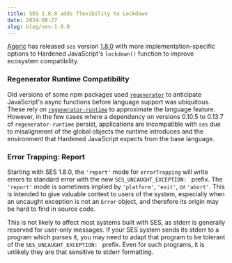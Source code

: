 ```yaml
---
title: SES 1.8.0 adds flexibility to Lockdown
date: 2024-08-27
slug: blog/ses-1.8.0
---
```


[Agoric](https://agoric.com) has released `ses` version
[1.8.0](https://www.npmjs.com/package/ses/v/1.6.0) with more
implementation-specific options to Hardened JavaScript's `lockdown()` function
to improve ecosystem compatibility.

### Regenerator Runtime Compatibility

Old versions of some npm packages used
[`regenerator`](https://github.com/facebook/regenerator) to anticipate
JavaScript's async functions before language support was ubiquitous.
These rely on
[`regenerator-runtime`](https://www.npmjs.com/package/regenerator-runtime) to
approximate the language feature.
However, in the few cases where a dependency on versions 0.10.5 to 0.13.7 of
`regenerator-runtime` persist, applications are incompatible with `ses` due to
misalignment of the global objects the runtime introduces and the environment
that Hardened JavaScript expects from the base language.

### Error Trapping: Report

Starting with SES 1.8.0, the `'report'` mode for `errorTrapping` will write
errors to standard error with the new `SES_UNCAUGHT_EXCEPTION: ` prefix.
The `'report'` mode is sometimes implied by `'platform'`, `'exit'`, or `'abort'`.
This is intended to give valuable context to users of the system, especially
when an uncaught exception is not an `Error` object, and therefore its origin
may be hard to find in source code.

This is not likely to affect most systems built with SES, as stderr is
generally reserved for user-only messages.
If your SES system sends its stderr to a program which parses it, you may need
to adapt that program to be tolerant of the `SES_UNCAUGHT_EXCEPTION: ` prefix.
Even for such programs, it is unlikely they are that sensitive to stderr
formatting.

